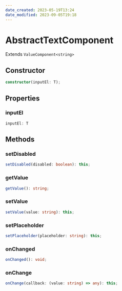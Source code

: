 ```yaml
---
date_created: 2023-05-19T13:24
date_modified: 2023-09-05T19:18
---
```

# AbstractTextComponent

Extends `ValueComponent<string>`

## Constructor

```ts
constructor(inputEl: T);
```

## Properties

### inputEl

```ts
inputEl: T
```

## Methods

### setDisabled

```ts
setDisabled(disabled: boolean): this;
```

### getValue

```ts
getValue(): string;
```

### setValue

```ts
setValue(value: string): this;
```

### setPlaceholder

```ts
setPlaceholder(placeholder: string): this;
```

### onChanged

```ts
onChanged(): void;
```

### onChange

```ts
onChange(callback: (value: string) => any): this;
```
